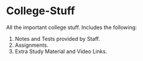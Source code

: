 # College-Stuff
All the important college stuff.
Includes the following:
1. Notes and Tests provided by Staff.
2. Assignments.
3. Extra Study Material and Video Links.
